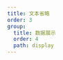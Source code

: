 ```yaml
---
title: 文本省略
order: 3
group:
  title: 数据展示
  order: 4
  path: display
---
```


<code src="../demo/Text.jsx"></code>
<API src="../src/Text.tsx"></API>
